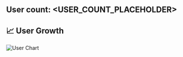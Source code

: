 ## User count: <USER_COUNT_PLACEHOLDER>

## 📈 User Growth

![User Chart](https://quickchart.io/chart?c=<CHART_CONFIG_PLACEHOLDER>)
